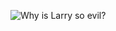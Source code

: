 ![Why is Larry so evil?](https://preview.redd.it/why-is-larry-so-evil-v0-ty3qlu4swjle1.jpeg?width=1080&crop=smart&auto=webp&s=aa8382a37c0b5c8ef12df8ad8b275f6fcd68d013)
